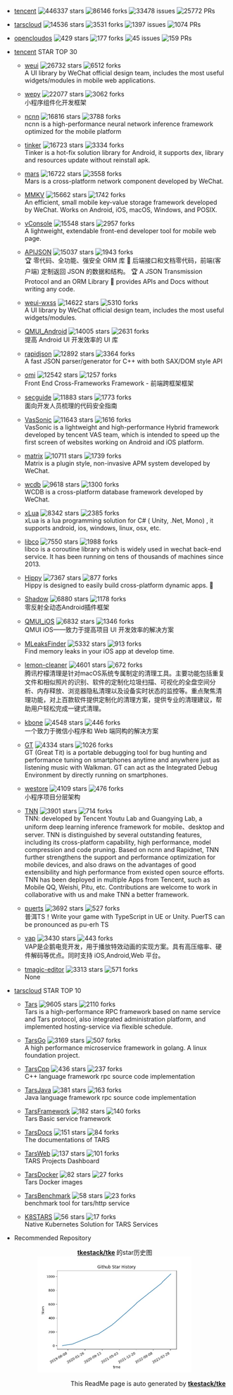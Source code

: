 
+ [tencent](https://github.com/tencent)
![446337 stars](https://img.shields.io/badge/Stars-446337-green)
![86146 forks](https://img.shields.io/badge/Forks-86146-green)
![33478 issues](https://img.shields.io/badge/Issues-33478-green)
![25772 PRs](https://img.shields.io/badge/PRs-25772-green)

+ [tarscloud](https://github.com/tarscloud)
![14536 stars](https://img.shields.io/badge/Stars-14536-green)
![3531 forks](https://img.shields.io/badge/Forks-3531-green)
![1397 issues](https://img.shields.io/badge/Issues-1397-green)
![1074 PRs](https://img.shields.io/badge/PRs-1074-green)

+ [opencloudos](https://github.com/opencloudos)
![429 stars](https://img.shields.io/badge/Stars-429-green)
![177 forks](https://img.shields.io/badge/Forks-177-green)
![45 issues](https://img.shields.io/badge/Issues-45-green)
![159 PRs](https://img.shields.io/badge/PRs-159-green)



+ [tencent](https://github.com/tencent) STAR TOP 30
    
    + [weui](https://github.com/tencent/weui) 
    ![26732 stars](https://img.shields.io/badge/Stars-26732-green)
    ![6512 forks](https://img.shields.io/badge/Forks-6512-green)  
    A UI library by WeChat official design team, includes the most useful widgets/modules in mobile web applications.
    
    + [wepy](https://github.com/tencent/wepy) 
    ![22077 stars](https://img.shields.io/badge/Stars-22077-green)
    ![3062 forks](https://img.shields.io/badge/Forks-3062-green)  
    小程序组件化开发框架
    
    + [ncnn](https://github.com/tencent/ncnn) 
    ![16816 stars](https://img.shields.io/badge/Stars-16816-green)
    ![3788 forks](https://img.shields.io/badge/Forks-3788-green)  
    ncnn is a high-performance neural network inference framework optimized for the mobile platform
    
    + [tinker](https://github.com/tencent/tinker) 
    ![16723 stars](https://img.shields.io/badge/Stars-16723-green)
    ![3334 forks](https://img.shields.io/badge/Forks-3334-green)  
    Tinker is a hot-fix solution library for Android, it supports dex, library and resources update without reinstall apk.
    
    + [mars](https://github.com/tencent/mars) 
    ![16722 stars](https://img.shields.io/badge/Stars-16722-green)
    ![3558 forks](https://img.shields.io/badge/Forks-3558-green)  
    Mars is a cross-platform network component  developed by WeChat.
    
    + [MMKV](https://github.com/tencent/MMKV) 
    ![15662 stars](https://img.shields.io/badge/Stars-15662-green)
    ![1742 forks](https://img.shields.io/badge/Forks-1742-green)  
    An efficient, small mobile key-value storage framework developed by WeChat. Works on Android, iOS, macOS, Windows, and POSIX.
    
    + [vConsole](https://github.com/tencent/vConsole) 
    ![15548 stars](https://img.shields.io/badge/Stars-15548-green)
    ![2957 forks](https://img.shields.io/badge/Forks-2957-green)  
    A lightweight, extendable front-end developer tool for mobile web page.
    
    + [APIJSON](https://github.com/tencent/APIJSON) 
    ![15037 stars](https://img.shields.io/badge/Stars-15037-green)
    ![1943 forks](https://img.shields.io/badge/Forks-1943-green)  
    🏆 零代码、全功能、强安全 ORM 库 🚀 后端接口和文档零代码，前端(客户端) 定制返回 JSON 的数据和结构。 🏆 A JSON Transmission Protocol and an ORM Library 🚀  provides APIs and Docs without writing any code.
    
    + [weui-wxss](https://github.com/tencent/weui-wxss) 
    ![14622 stars](https://img.shields.io/badge/Stars-14622-green)
    ![5310 forks](https://img.shields.io/badge/Forks-5310-green)  
    A UI library by WeChat official design team, includes the most useful widgets/modules.
    
    + [QMUI_Android](https://github.com/tencent/QMUI_Android) 
    ![14005 stars](https://img.shields.io/badge/Stars-14005-green)
    ![2631 forks](https://img.shields.io/badge/Forks-2631-green)  
    提高 Android UI 开发效率的 UI 库
    
    + [rapidjson](https://github.com/tencent/rapidjson) 
    ![12892 stars](https://img.shields.io/badge/Stars-12892-green)
    ![3364 forks](https://img.shields.io/badge/Forks-3364-green)  
    A fast JSON parser/generator for C++ with both SAX/DOM style API
    
    + [omi](https://github.com/tencent/omi) 
    ![12542 stars](https://img.shields.io/badge/Stars-12542-green)
    ![1257 forks](https://img.shields.io/badge/Forks-1257-green)  
     Front End Cross-Frameworks Framework - 前端跨框架框架
    
    + [secguide](https://github.com/tencent/secguide) 
    ![11883 stars](https://img.shields.io/badge/Stars-11883-green)
    ![1773 forks](https://img.shields.io/badge/Forks-1773-green)  
    面向开发人员梳理的代码安全指南
    
    + [VasSonic](https://github.com/tencent/VasSonic) 
    ![11643 stars](https://img.shields.io/badge/Stars-11643-green)
    ![1616 forks](https://img.shields.io/badge/Forks-1616-green)  
    VasSonic is a lightweight and high-performance Hybrid framework developed by tencent VAS team, which is intended to speed up the first screen of websites working on Android and iOS platform. 
    
    + [matrix](https://github.com/tencent/matrix) 
    ![10711 stars](https://img.shields.io/badge/Stars-10711-green)
    ![1739 forks](https://img.shields.io/badge/Forks-1739-green)  
    Matrix is a plugin style, non-invasive APM system developed by WeChat.
    
    + [wcdb](https://github.com/tencent/wcdb) 
    ![9618 stars](https://img.shields.io/badge/Stars-9618-green)
    ![1300 forks](https://img.shields.io/badge/Forks-1300-green)  
    WCDB is a cross-platform database framework developed by WeChat.
    
    + [xLua](https://github.com/tencent/xLua) 
    ![8342 stars](https://img.shields.io/badge/Stars-8342-green)
    ![2385 forks](https://img.shields.io/badge/Forks-2385-green)  
    xLua is a lua programming solution for  C# ( Unity, .Net, Mono) , it supports android, ios, windows, linux, osx, etc.
    
    + [libco](https://github.com/tencent/libco) 
    ![7550 stars](https://img.shields.io/badge/Stars-7550-green)
    ![1988 forks](https://img.shields.io/badge/Forks-1988-green)  
    libco is a coroutine library which is widely used in wechat  back-end service. It has been running on tens of thousands of machines since 2013.
    
    + [Hippy](https://github.com/tencent/Hippy) 
    ![7367 stars](https://img.shields.io/badge/Stars-7367-green)
    ![877 forks](https://img.shields.io/badge/Forks-877-green)  
    Hippy is designed to easily build cross-platform dynamic apps. 👏
    
    + [Shadow](https://github.com/tencent/Shadow) 
    ![6880 stars](https://img.shields.io/badge/Stars-6880-green)
    ![1178 forks](https://img.shields.io/badge/Forks-1178-green)  
    零反射全动态Android插件框架
    
    + [QMUI_iOS](https://github.com/tencent/QMUI_iOS) 
    ![6832 stars](https://img.shields.io/badge/Stars-6832-green)
    ![1346 forks](https://img.shields.io/badge/Forks-1346-green)  
    QMUI iOS——致力于提高项目 UI 开发效率的解决方案
    
    + [MLeaksFinder](https://github.com/tencent/MLeaksFinder) 
    ![5332 stars](https://img.shields.io/badge/Stars-5332-green)
    ![913 forks](https://img.shields.io/badge/Forks-913-green)  
    Find memory leaks in your iOS app at develop time.
    
    + [lemon-cleaner](https://github.com/tencent/lemon-cleaner) 
    ![4601 stars](https://img.shields.io/badge/Stars-4601-green)
    ![672 forks](https://img.shields.io/badge/Forks-672-green)  
    腾讯柠檬清理是针对macOS系统专属制定的清理工具。主要功能包括重复文件和相似照片的识别、软件的定制化垃圾扫描、可视化的全盘空间分析、内存释放、浏览器隐私清理以及设备实时状态的监控等。重点聚焦清理功能，对上百款软件提供定制化的清理方案，提供专业的清理建议，帮助用户轻松完成一键式清理。
    
    + [kbone](https://github.com/tencent/kbone) 
    ![4548 stars](https://img.shields.io/badge/Stars-4548-green)
    ![446 forks](https://img.shields.io/badge/Forks-446-green)  
    一个致力于微信小程序和 Web 端同构的解决方案
    
    + [GT](https://github.com/tencent/GT) 
    ![4334 stars](https://img.shields.io/badge/Stars-4334-green)
    ![1026 forks](https://img.shields.io/badge/Forks-1026-green)  
    GT (Great Tit) is a portable debugging tool for bug hunting and performance tuning on smartphones anytime and anywhere just as listening music with Walkman. GT can act as the Integrated Debug Environment by directly running on smartphones.
    
    + [westore](https://github.com/tencent/westore) 
    ![4109 stars](https://img.shields.io/badge/Stars-4109-green)
    ![476 forks](https://img.shields.io/badge/Forks-476-green)  
    小程序项目分层架构
    
    + [TNN](https://github.com/tencent/TNN) 
    ![3901 stars](https://img.shields.io/badge/Stars-3901-green)
    ![714 forks](https://img.shields.io/badge/Forks-714-green)  
    TNN: developed by Tencent Youtu Lab and Guangying Lab, a uniform deep learning inference framework for mobile、desktop and server. TNN is distinguished by several outstanding features, including its cross-platform capability, high performance, model compression and code pruning. Based on ncnn and Rapidnet, TNN further strengthens the support and performance optimization for mobile devices, and also draws on the advantages of good extensibility and high performance from existed open source efforts. TNN has been deployed in multiple Apps from Tencent, such as Mobile QQ, Weishi, Pitu, etc. Contributions are welcome to work in collaborative with us and make TNN a better framework. 
    
    + [puerts](https://github.com/tencent/puerts) 
    ![3692 stars](https://img.shields.io/badge/Stars-3692-green)
    ![527 forks](https://img.shields.io/badge/Forks-527-green)  
    普洱TS！Write your game with TypeScript in UE or Unity. PuerTS can be pronounced as pu-erh TS
    
    + [vap](https://github.com/tencent/vap) 
    ![3430 stars](https://img.shields.io/badge/Stars-3430-green)
    ![443 forks](https://img.shields.io/badge/Forks-443-green)  
    VAP是企鹅电竞开发，用于播放特效动画的实现方案。具有高压缩率、硬件解码等优点。同时支持 iOS,Android,Web 平台。
    
    + [tmagic-editor](https://github.com/tencent/tmagic-editor) 
    ![3313 stars](https://img.shields.io/badge/Stars-3313-green)
    ![571 forks](https://img.shields.io/badge/Forks-571-green)  
    None
    

+ [tarscloud](https://github.com/tarscloud) STAR TOP 10
    
    + [Tars](https://github.com/tarscloud/Tars) 
    ![9605 stars](https://img.shields.io/badge/Stars-9605-green)
    ![2110 forks](https://img.shields.io/badge/Forks-2110-green)  
    Tars is a high-performance RPC framework based on name service and Tars protocol, also integrated administration platform, and implemented hosting-service via flexible schedule.
    
    + [TarsGo](https://github.com/tarscloud/TarsGo) 
    ![3169 stars](https://img.shields.io/badge/Stars-3169-green)
    ![507 forks](https://img.shields.io/badge/Forks-507-green)  
    A  high performance microservice  framework  in golang. A linux foundation project.
    
    + [TarsCpp](https://github.com/tarscloud/TarsCpp) 
    ![436 stars](https://img.shields.io/badge/Stars-436-green)
    ![237 forks](https://img.shields.io/badge/Forks-237-green)  
    C++ language framework rpc source code implementation
    
    + [TarsJava](https://github.com/tarscloud/TarsJava) 
    ![381 stars](https://img.shields.io/badge/Stars-381-green)
    ![163 forks](https://img.shields.io/badge/Forks-163-green)  
    Java language framework rpc source code implementation
    
    + [TarsFramework](https://github.com/tarscloud/TarsFramework) 
    ![182 stars](https://img.shields.io/badge/Stars-182-green)
    ![140 forks](https://img.shields.io/badge/Forks-140-green)  
    Tars Basic service framework
    
    + [TarsDocs](https://github.com/tarscloud/TarsDocs) 
    ![151 stars](https://img.shields.io/badge/Stars-151-green)
    ![84 forks](https://img.shields.io/badge/Forks-84-green)  
    The documentations of TARS
    
    + [TarsWeb](https://github.com/tarscloud/TarsWeb) 
    ![137 stars](https://img.shields.io/badge/Stars-137-green)
    ![101 forks](https://img.shields.io/badge/Forks-101-green)  
    TARS Projects Dashboard
    
    + [TarsDocker](https://github.com/tarscloud/TarsDocker) 
    ![82 stars](https://img.shields.io/badge/Stars-82-green)
    ![27 forks](https://img.shields.io/badge/Forks-27-green)  
    Tars Docker  images
    
    + [TarsBenchmark](https://github.com/tarscloud/TarsBenchmark) 
    ![58 stars](https://img.shields.io/badge/Stars-58-green)
    ![23 forks](https://img.shields.io/badge/Forks-23-green)  
    benchmark tool for tars/http service
    
    + [K8STARS](https://github.com/tarscloud/K8STARS) 
    ![56 stars](https://img.shields.io/badge/Stars-56-green)
    ![17 forks](https://img.shields.io/badge/Forks-17-green)  
    Native Kubernetes  Solution for TARS Services
    


+ Recommended Repository  
<p align="center">
      <strong>
        <a href="https://github.com/tkestack/tke" target="_blank">tkestack/tke</a>
      </strong>  的star历史图
  <br>
  <img src="https://raw.githubusercontent.com/ButterAndButterfly/GithubTools/master/data/stars_history.jpg" width="350px"></img>    
</p>

<p align="right">
      This ReadMe page is auto generated by 
      <strong>
        <a href="https://github.com/tkestack/tke" target="_blank">tkestack/tke</a><br>
      </strong>   
</p>